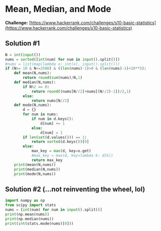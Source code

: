 # Mean, Median, and Mode

**Challenge:** [https://www.hackerrank.com/challenges/s10-basic-statistics](https://www.hackerrank.com/challenges/s10-basic-statistics)

## Solution #1
```python
N = int(input())
nums = sorted([int(num) for num in input().split()])
#nums = list(map(lambda x: int(x), input().split()))
if (N>= 10 & N<=2500) & ((len(nums)-1)>0 & (len(nums)-1)<10**5):
    def mean(N,nums):
        return round(sum(nums)/N,1)
    def median(N,nums):
        if N%2 == 0:
            return round((nums[N//2]+nums[(N//2)-1])/2,1)
        else:
            return nums[N//2]
    def mode(N,nums):
        d = {}
        for num in nums:
            if num in d.keys():
                d[num] += 1
            else:
                d[num] = 1
        if len(set(d.values())) == 1:
            return sorted(d.keys())[0]
        else:
            max_key = max(d, key=x.get)  
            #max_key = max(d, key=lambda k: d[k])
            return max_key
    print(mean(N,nums))
    print(median(N,nums))
    print(mode(N,nums))
```

## Solution #2 (...not reinventing the wheel, lol)
```python
import numpy as np
from scipy import stats
nums = [int(num) for num in input().split()]
print(np.mean(nums))
print(np.median(nums))
print(int(stats.mode(nums)[0]))
```
